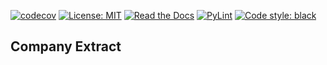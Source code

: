 [![codecov](https://codecov.io/gh/arturogonzalezm/company_extract/graph/badge.svg?token=P8MDW0U3PU)](https://codecov.io/gh/arturogonzalezm/company_extract)
[![License: MIT](https://img.shields.io/badge/License-MIT-purple.svg)](https://github.com/arturogonzalezm/company_extract/blob/master/LICENSE)
[![Read the Docs](https://img.shields.io/readthedocs/:packageName)](https://github.com/arturogonzalezm/company_extract/wiki)
[![PyLint](https://github.com/arturogonzalezm/company_extract/actions/workflows/pylint.yml/badge.svg)](https://github.com/arturogonzalezm/company_extract/actions/workflows/pylint.yml)
[![Code style: black](https://img.shields.io/badge/code%20style-black-000000.svg)](https://github.com/arturogonzalezm/company_extract)

## Company Extract ##